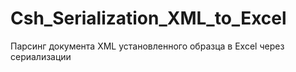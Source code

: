 # Csh_Serialization_XML_to_Excel
Парсинг документа XML установленного образца в Excel через сериализации

